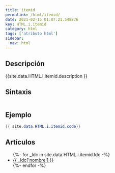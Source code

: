 ```yaml
---
title: itemid
permalink: /html/itemid/
date: 2021-02-15 01:07:21.548876
key: HTML.i.itemid
category: html
tags: ['atributo html']
sidebar: 
  nav: html
---
```


## Descripción
{{site.data.HTML.i.itemid.description }}

## Sintaxis
~~~html
~~~

## Ejemplo
~~~java
{{ site.data.HTML.i.itemid.code}}
~~~

## Artículos
<ul>
{%- for _ldc in site.data.HTML.i.itemid.ldc -%}
   <li>
       <a href="{{_ldc['url'] }}">{{ _ldc['nombre'] }}</a>
   </li>
{%- endfor -%}
</ul>
